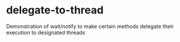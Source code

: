 # delegate-to-thread
Demonstration of wait/notify to make certain methods delegate their execution to designated threads
